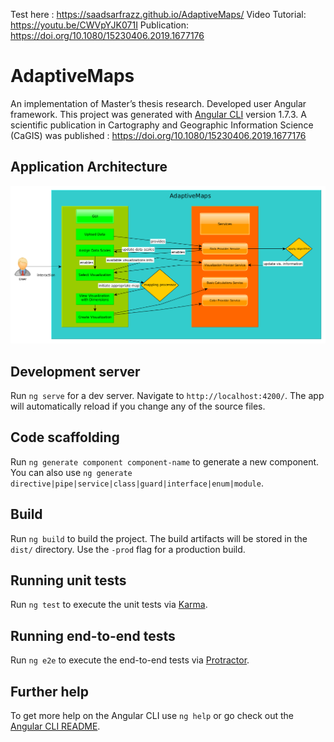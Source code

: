 Test here : https://saadsarfrazz.github.io/AdaptiveMaps/
Video Tutorial: https://youtu.be/CWVpYJK071I
Publication: https://doi.org/10.1080/15230406.2019.1677176
# AdaptiveMaps

An implementation of Master’s thesis research. Developed user Angular framework. This project was generated with [Angular CLI](https://github.com/angular/angular-cli) version 1.7.3. A scientific publication in Cartography and Geographic Information Science (CaGIS) was published : https://doi.org/10.1080/15230406.2019.1677176

## Application Architecture

![Architecture](architecture.png)

## Development server

Run `ng serve` for a dev server. Navigate to `http://localhost:4200/`. The app will automatically reload if you change any of the source files.

## Code scaffolding

Run `ng generate component component-name` to generate a new component. You can also use `ng generate directive|pipe|service|class|guard|interface|enum|module`.

## Build

Run `ng build` to build the project. The build artifacts will be stored in the `dist/` directory. Use the `-prod` flag for a production build.

## Running unit tests

Run `ng test` to execute the unit tests via [Karma](https://karma-runner.github.io).

## Running end-to-end tests

Run `ng e2e` to execute the end-to-end tests via [Protractor](http://www.protractortest.org/).

## Further help

To get more help on the Angular CLI use `ng help` or go check out the [Angular CLI README](https://github.com/angular/angular-cli/blob/master/README.md).
